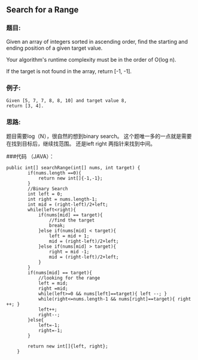 ## Search for a Range


### 题目:

Given an array of integers sorted in ascending order, find the starting and ending position of a given target value.

Your algorithm's runtime complexity must be in the order of O(log n).

If the target is not found in the array, return [-1, -1].

### 例子:

```
Given [5, 7, 7, 8, 8, 10] and target value 8,
return [3, 4].
```

### 思路:

题目需要log（N），很自然的想到binary search。 这个题唯一多的一点就是需要在找到目标后，继续找范围。
还是left right 两指针来找到中间。

###代码 （JAVA）：

```
public int[] searchRange(int[] nums, int target) {
        if(nums.length ==0){
            return new int[]{-1,-1};
        }
        //Binary Search
        int left = 0;
        int right = nums.length-1;
        int mid = (right-left)/2+left;
        while(left<right){
            if(nums[mid] == target){
                //find the target
                break;
            }else if(nums[mid] < target){
                left = mid + 1;
                mid = (right-left)/2+left;
            }else if(nums[mid] > target){
                right = mid -1;
                mid = (right-left)/2+left;
            }
        }
        if(nums[mid] == target){
            //looking for the range
            left = mid;
            right =mid;
            while(left>=0 && nums[left]==target){ left --; }
            while(right<=nums.length-1 && nums[right]==target){ right ++; }
            left++;
            right--;
        }else{
            left=-1;
            right=-1;
        }

        return new int[]{left, right};
    }

```
